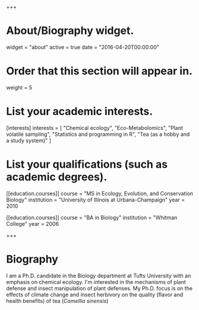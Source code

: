 +++
# About/Biography widget.
widget = "about"
active = true
date = "2016-04-20T00:00:00"

# Order that this section will appear in.
weight = 5

# List your academic interests.
[interests]
  interests = [
    "Chemical ecology",
    "Eco-Metabolomics",
    "Plant volatile sampling",
    "Statistics and programming in R",
    "Tea (as a hobby and a study system)"
  ]

# List your qualifications (such as academic degrees).
[[education.courses]]
  course = "MS in Ecology, Evolution, and Conservation Biology"
  institution = "University of Illinois at Urbana-Champaign"
  year = 2010

[[education.courses]]
  course = "BA in Biology"
  institution = "Whitman College"
  year = 2006
 
+++

# Biography

I am a Ph.D. candidate in the Biology department at Tufts University with an emphasis on chemical ecology.  I'm interested in the mechanisms of plant defense and insect manipulation of plant defenses.  My Ph.D. focus is on the effects of climate change and insect herbivory on the quality (flavor and health benefits) of tea (*Camellia sinensis*)